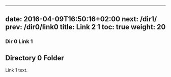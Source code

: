 
---
date: 2016-04-09T16:50:16+02:00
next: /dir1/
prev: /dir0/link0
title: Link 2 1
toc: true
weight: 20
---

### Dir 0 Link 1

## Directory 0 Folder

Link 1 text.
